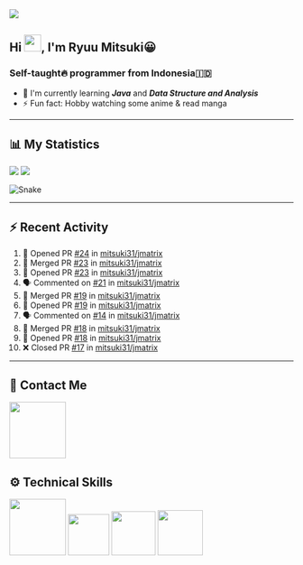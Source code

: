 <div id="header-badges">
    <!-- Profile Viewers -->
    <img src="https://komarev.com/ghpvc/?username=your-github-username&color=blue&label=PROFILE+VIEWS">
</div>

## Hi <img src="https://media.giphy.com/media/hvRJCLFzcasrR4ia7z/giphy.gif" width="30px"/>, I'm Ryuu Mitsuki:grinning:
### Self-taught:fire: programmer from Indonesia:indonesia:

- :herb: I'm currently learning ***Java*** and ***Data Structure and Analysis***
- :zap: Fun fact: Hobby watching some anime & read manga

---

## **:bar_chart: My Statistics**
<picture id="stats">
    <source 
            srcset="https://github-readme-stats.vercel.app/api?username=mitsuki31&show_icons=true&hide=stars&theme=tokyonight"
            media="(prefers-color-scheme: dark)"
    />
    <source
            srcset="https://github-readme-stats.vercel.app/api?username=mitsuki31&show_icons=true&hide=stars"
            media="(prefers-color-scheme: light), (prefers-color-scheme: no-preference)"
    />
    <img src="https://github-readme-stats.vercel.app/api?username=mitsuki31&show_icons=true&hide=stars" />
</picture>

<picture id="top-langs">
    <source
            srcset="https://github-readme-stats.vercel.app/api/top-langs/?username=mitsuki31&layout=compact&hide=makefile&theme=tokyonight"
            media="(prefers-color-scheme: dark)"
    />
    <source
            srcset="https://github-readme-stats.vercel.app/api/top-langs/?username=mitsuki31&layout=compact&hide=makefile"
            media="(prefers-color-scheme: light), (prefers-color-scheme: no-preference)"
    />
    <img src="https://github-readme-stats.vercel.app/api/top-langs/?username=mitsuki31&layout=compact&hide=makefile" />
</picture>


![Snake](https://github.com/mitsuki31/mitsuki31/blob/output/github-contribution-grid-snake.svg)

---

## :zap: Recent Activity
<!--START_SECTION:activity-->
1. 💪 Opened PR [#24](https://github.com/mitsuki31/jmatrix/pull/24) in [mitsuki31/jmatrix](https://github.com/mitsuki31/jmatrix)
2. 🎉 Merged PR [#23](https://github.com/mitsuki31/jmatrix/pull/23) in [mitsuki31/jmatrix](https://github.com/mitsuki31/jmatrix)
3. 💪 Opened PR [#23](https://github.com/mitsuki31/jmatrix/pull/23) in [mitsuki31/jmatrix](https://github.com/mitsuki31/jmatrix)
4. 🗣 Commented on [#21](https://github.com/mitsuki31/jmatrix/issues/21) in [mitsuki31/jmatrix](https://github.com/mitsuki31/jmatrix)
5. 🎉 Merged PR [#19](https://github.com/mitsuki31/jmatrix/pull/19) in [mitsuki31/jmatrix](https://github.com/mitsuki31/jmatrix)
6. 💪 Opened PR [#19](https://github.com/mitsuki31/jmatrix/pull/19) in [mitsuki31/jmatrix](https://github.com/mitsuki31/jmatrix)
7. 🗣 Commented on [#14](https://github.com/mitsuki31/jmatrix/issues/14) in [mitsuki31/jmatrix](https://github.com/mitsuki31/jmatrix)
8. 🎉 Merged PR [#18](https://github.com/mitsuki31/jmatrix/pull/18) in [mitsuki31/jmatrix](https://github.com/mitsuki31/jmatrix)
9. 💪 Opened PR [#18](https://github.com/mitsuki31/jmatrix/pull/18) in [mitsuki31/jmatrix](https://github.com/mitsuki31/jmatrix)
10. ❌ Closed PR [#17](https://github.com/mitsuki31/jmatrix/pull/17) in [mitsuki31/jmatrix](https://github.com/mitsuki31/jmatrix)
<!--END_SECTION:activity-->

---

## **:iphone: Contact Me**
<div id="socials" align="left">
    <a href="https://twitter.com/ryuumitsuki31">
        <img
             src="https://img.shields.io/badge/Twitter-1DA1F2?style=for-the-badge&logo=twitter&logoColor=white"
             width="100px"
        >
    </a>
</div>


## **:gear: Technical Skills**
<div id="skills" align="left">
    <!-- Python -->
    <a>
        <img
             src="https://img.shields.io/badge/Python-14354C?style=for-the-badge&logo=python&logoColor=white"
             width="100px"
        >
    </a>
    <!-- C++ -->
    <a>
        <img
             src="https://img.shields.io/badge/C%2B%2B-00599C?style=for-the-badge&logo=c%2B%2B&logoColor=white"
             width="73px"
        >
    </a>
    <!-- Java -->
    <a>
        <img
             src="https://img.shields.io/badge/Java-ED8B00?style=for-the-badge&logo=openjdk&logoColor=white"
             width="78px"
        >
    </a>
    <!-- Ruby -->
    <a>
        <img
             src="https://img.shields.io/badge/Ruby-CC342D?style=for-the-badge&logo=ruby&logoColor=white"
             width="80px"
        >
    </a>
</div>
